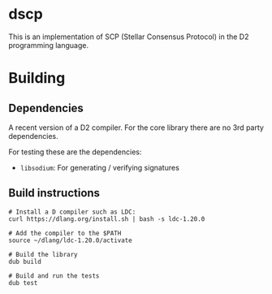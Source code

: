 # dscp

This is an implementation of SCP (Stellar Consensus Protocol) in the D2 programming language.

# Building

## Dependencies

A recent version of a D2 compiler. For the core library there are no 3rd party dependencies.

For testing these are the dependencies:
- `libsodium`:  For generating / verifying signatures

## Build instructions

```console
# Install a D compiler such as LDC:
curl https://dlang.org/install.sh | bash -s ldc-1.20.0

# Add the compiler to the $PATH
source ~/dlang/ldc-1.20.0/activate

# Build the library
dub build

# Build and run the tests
dub test
```
